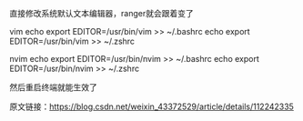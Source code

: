 直接修改系统默认文本编辑器，ranger就会跟着变了

vim
echo export EDITOR=/usr/bin/vim >> ~/.bashrc
echo export EDITOR=/usr/bin/vim >> ~/.zshrc


nvim
echo export EDITOR=/usr/bin/nvim >> ~/.bashrc
echo export EDITOR=/usr/bin/nvim >> ~/.zshrc

然后重启终端就能生效了



原文链接：https://blog.csdn.net/weixin_43372529/article/details/112242335
